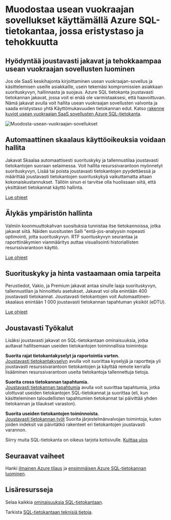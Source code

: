 <properties
   pageTitle="Azure SQL-tietokanta muodostaa usean vuokraajan sovellusten eristystaso ja tehokkuutta"
   description="Lue, miten SQL-tietokanta muodostaa usean vuokraajan sovellukset"
   keywords=""
   services="sql-database"
   documentationCenter=""
   authors="CarlRabeler"
   manager="jhubbard"
   editor=""/>

<tags
   ms.service="sql-database"
   ms.devlang="NA"
   ms.topic="article"
   ms.tgt_pltfrm="NA"
   ms.workload="data-management"
   ms.date="10/13/2016"
   ms.author="carlrab"/>

# <a name="builds-multi-tenant-apps-with-azure-sql-database-with-isolation-and-efficiency"></a>Muodostaa usean vuokraajan sovellukset käyttämällä Azure SQL-tietokantaa, jossa eristystaso ja tehokkuutta

## <a name="leverage-elastic-pools-and-build-more-efficient-multi-tenant-apps"></a>Hyödyntää joustavasti jakavat ja tehokkaampaa usean vuokraajan sovellusten luominen

Jos ole SaaS keskihajonta kirjoittaminen usean vuokraajan-sovellus ja käsittelemisen useille asiakkaille, usein tekemäsi kompromissien asiakkaan suorituskyvyn, hallinnasta ja suojaus. Azure SQL tietokanta joustavasti tietokannan jakavat, jossa voit ei enää ole varmistaaksesi, että haavoittuvan. Nämä jakavat avulla voit hallita usean vuokraajan sovellusten valvonta ja saada eristystaso yhtä Käyttömukavuuden tietokannan edut. Katso [rakenne kuviot usean vuokraajan SaaS sovellusten Azure SQL-tietokanta](sql-database-design-patterns-multi-tenancy-saas-applications.md).

![Muodosta-usean-vuokraajan-sovellukset](./media/sql-database-build-multi-tenant-apps/sql-database-build-multi-tenant-apps.png)

## <a name="auto-scaling-you-control"></a>Automaattinen skaalaus käyttöoikeuksia voidaan hallita

Jakavat Skaalaa automaattisesti suorituskyky ja tallennustilaa joustavasti tietokantojen suoraan selaimessa. Voit hallita resurssivarantoon myönnetyt suorituskyvyn, Lisää tai poista joustavasti tietokantojen pyydettäessä ja määrittää joustavasti tietokantojen suorituskykyä vaikuttamatta altaan kokonaiskustannukset. Tällöin sinun ei tarvitse olla huolissaan siitä, että yksittäiset tietokannat käyttö hallinta.

[Lue ohjeet](sql-database-elastic-pool.md)

## <a name="intelligent-management-of-your-environment"></a>Älykäs ympäristön hallinta

Valmiin koonmuuttokahvan suosituksia tunnistaa itse tietokannoissa, jotka jakavat siitä. Näiden suositusten Salli "entä-jos-analyysin nopeasti optimointi, jotta suorituskyvyn. RTF suorituskyvyn seurantaa ja raporttinäkymien vianmääritys auttaa visualisointi historiallisten resurssivarantoon käyttö.

[Lue ohjeet](sql-database-elastic-pool-guidance.md)

## <a name="performance-and-price-to-meet-your-needs"></a>Suorituskyky ja hinta vastaamaan omia tarpeita

Perustiedot, Vakio, ja Premium jakavat antaa sinulle laaja suorituskyvyn, tallennustilan ja hinnoittelu asetukset. Jakavat voi olla enintään 400 joustavasti tietokannat. Joustavasti tietokantojen voit Automaattinen-skaalaus enintään 1 000 joustavasti tietokannan tapahtuman yksiköt (eDTU).

[Lue ohjeet](https://azure.microsoft.com/pricing/details/sql-database/?b=16.50)

## <a name="elastic-tools"></a>Joustavasti Työkalut

Lisäksi joustavasti jakavat on SQL-tietokantaan ominaisuuksia, jotka auttavat hallitsemaan useiden tietokantojen toiminnallisia toimintoja:

**Suorita rajat tietokantakyselyt ja raportointia varten.**  
[Joustavasti tietokantakyselyn](sql-database-elastic-query-overview.md) avulla voit suorittaa kyselyjä ja raportteja yli joustavasti resurssivarantoon tietokantojen ja käyttää remote kerralla lisääminen resurssivarantoon useita tietokantoja tallennettuja tietoja.

**Suorita cross tietokannan tapahtumia.**  
[Joustavasti tietokannan tapahtumia](sql-database-elastic-transactions-overview.md) avulla voit suorittaa tapahtumia, jotka ulottuvat useiden tietokantojen SQL-tietokannat ja suorittaa (eli, kun käsitteleminen taloudellisten tapahtumien tietokannat tai päivittää yhden tietokannan ja tilaukset varaston).

**Suorita useiden tietokantojen toiminnoista.**  
[Joustavasti tietokannan työt](sql-database-elastic-jobs-overview.md) Suorita järjestelmänvalvojan toimintoja, kuten joiden indeksit vai päivitätkö rakenteet eri tietokantojen joustavasti varannon.

Siirry muita SQL-tietokanta on oikeus tarjota kotisivulle.
[Kuittaa ulos](https://azure.microsoft.com/services/sql-database/) 

## <a name="next-steps"></a>Seuraavat vaiheet

Hanki [ilmainen Azure tilaus](https://azure.microsoft.com/get-started/) ja [ensimmäisen Azure SQL-tietokannan luominen](sql-database-get-started.md).

## <a name="additional-resources"></a>Lisäresursseja

Selaa kaikkia [ominaisuuksia SQL-tietokantaan](https://azure.microsoft.com/services/sql-database/).
 
Tarkista [SQL-tietokantaan teknisiä tietoja](sql-database-technical-overview.md).  
